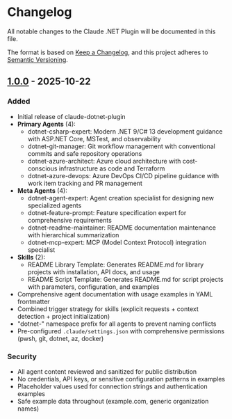 # Changelog

All notable changes to the Claude .NET Plugin will be documented in this file.

The format is based on [Keep a Changelog](https://keepachangelog.com/en/1.0.0/),
and this project adheres to [Semantic Versioning](https://semver.org/spec/v2.0.0.html).

## [1.0.0] - 2025-10-22

### Added

- Initial release of claude-dotnet-plugin
- **Primary Agents** (4):
  - dotnet-csharp-expert: Modern .NET 9/C# 13 development guidance with ASP.NET Core, MSTest, and observability
  - dotnet-git-manager: Git workflow management with conventional commits and safe repository operations
  - dotnet-azure-architect: Azure cloud architecture with cost-conscious infrastructure as code and Terraform
  - dotnet-azure-devops: Azure DevOps CI/CD pipeline guidance with work item tracking and PR management
- **Meta Agents** (4):
  - dotnet-agent-expert: Agent creation specialist for designing new specialized agents
  - dotnet-feature-prompt: Feature specification expert for comprehensive requirements
  - dotnet-readme-maintainer: README documentation maintenance with hierarchical summarization
  - dotnet-mcp-expert: MCP (Model Context Protocol) integration specialist
- **Skills** (2):
  - README Library Template: Generates README.md for library projects with installation, API docs, and usage
  - README Script Template: Generates README.md for script projects with parameters, configuration, and examples
- Comprehensive agent documentation with usage examples in YAML frontmatter
- Combined trigger strategy for skills (explicit requests + context detection + project initialization)
- "dotnet-" namespace prefix for all agents to prevent naming conflicts
- Pre-configured `.claude/settings.json` with comprehensive permissions (pwsh, git, dotnet, az, docker)

### Security

- All agent content reviewed and sanitized for public distribution
- No credentials, API keys, or sensitive configuration patterns in examples
- Placeholder values used for connection strings and authentication examples
- Safe example data throughout (example.com, generic organization names)

[1.0.0]: https://github.com/BobbyJohnson/claude-dotnet-plugin/releases/tag/v1.0.0

